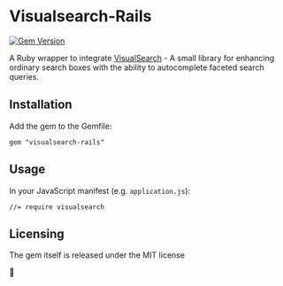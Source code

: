 # Visualsearch-Rails
[![Gem Version](https://badge.fury.io/rb/visualsearch-rails.png)](http://badge.fury.io/rb/visualsearch-rails)

A Ruby wrapper to integrate [VisualSearch](https://github.com/documentcloud/visualsearch) - A small library for enhancing ordinary search boxes with the ability to autocomplete faceted search queries.

## Installation

Add the gem to the Gemfile:

    gem "visualsearch-rails"    

## Usage

In your JavaScript manifest (e.g. `application.js`):

    //= require visualsearch


## Licensing


The gem itself is released under the MIT license

:pray:
